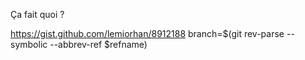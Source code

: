 
Ça fait quoi ?

https://gist.github.com/lemiorhan/8912188
    branch=$(git rev-parse --symbolic --abbrev-ref $refname)
